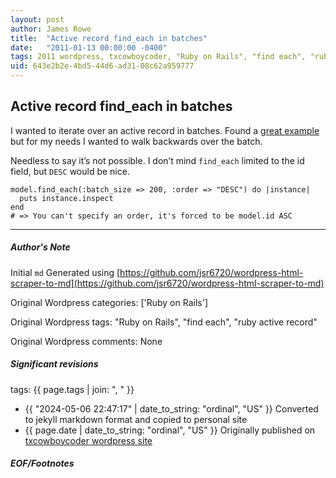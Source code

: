 ```yaml
---
layout: post
author: James Rowe
title:  "Active record find_each in batches"
date:   "2011-01-13 00:00:00 -0400"
tags: 2011 wordpress, txcowboycoder, "Ruby on Rails", "find each", "ruby active record"
uid: 643e2b2e-4bd5-44d6-ad31-08c62a959777
---
```



## Active record find_each in batches


I wanted to iterate over an active record in batches. Found a [great example](http://guides.rubyonrails.org/active_record_querying.html#retrieving-multiple-objects-in-batches) but for my needs I wanted to walk backwards over the batch.


Needless to say it’s not possible. I don’t mind `find_each` limited to the id field, but `DESC` would be nice.



```
model.find_each(:batch_size => 200, :order => "DESC") do |instance|
  puts instance.inspect
end
# => You can't specify an order, it's forced to be model.id ASC

```



---

##### Author's Note

Initial `md` Generated using [https://github.com/jsr6720/wordpress-html-scraper-to-md](https://github.com/jsr6720/wordpress-html-scraper-to-md)

Original Wordpress categories: ['Ruby on Rails']

Original Wordpress tags: "Ruby on Rails", "find each", "ruby active record"

Original Wordpress comments: None

##### Significant revisions

tags: {{ page.tags | join: ", " }} <!-- todo move this somewhere -->

- {{ "2024-05-06 22:47:17" | date_to_string: "ordinal", "US" }} Converted to jekyll markdown format and copied to personal site
- {{ page.date | date_to_string: "ordinal", "US" }} Originally published on [txcowboycoder wordpress site](https://txcowboycoder.wordpress.com/2011/01/13/active-record-find_each-in-batches/)

##### EOF/Footnotes

